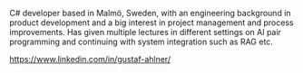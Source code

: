 C# developer based in Malmö, Sweden, with an engineering background in product development and a big interest in project management and process improvements. 
Has given multiple lectures in different settings on AI pair programming and continuing with system integration such as RAG etc. 

https://www.linkedin.com/in/gustaf-ahlner/
